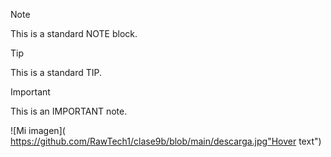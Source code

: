 >[!NOTE]
>
>This is a standard NOTE block.

>[!TIP]
>
>This is a standard TIP.

>[!IMPORTANT]
>
>This is an IMPORTANT note.


![Mi imagen]( https://github.com/RawTech1/clase9b/blob/main/descarga.jpg"Hover text")

